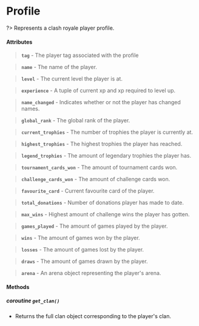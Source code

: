 # Profile
?> Represents a clash royale player profile.

#### Attributes

> **`tag`** - The player tag associated with the profile
  
> **`name`** - The name of the player.

> **`level`** - The current level the player is at.

> **`experience`** - A tuple of current xp and xp required to level up.

> **`name_changed`** - Indicates whether or not the player has changed names.

> **`global_rank`** - The global rank of the player.

> **`current_trophies`** - The number of trophies the player is currently at.
  
> **`highest_trophies`** - The highest trophies the player has reached.
  
> **`legend_trophies`** - The amount of legendary trophies the player has.
  
> **`tournament_cards_won`** - The amount of tournament cards won.

> **`challenge_cards_won`** - The amount of challenge cards won.

> **`favourite_card`** - Current favourite card of the player.

> **`total_donations`** - Number of donations player has made to date.

> **`max_wins`** - Highest amount of challenge wins the player has gotten.

> **`games_played`** - The amount of games played by the player.

> **`wins`** - The amount of games won by the player.

> **`losses`** - The amount of games lost by the player.

> **`draws`** - The amount of games drawn by the player.

> **`arena`** - An arena object representing the player's arena.


#### Methods

##### *coroutine* **`get_clan()`**
  * Returns the full clan object corresponding to the player's clan.
